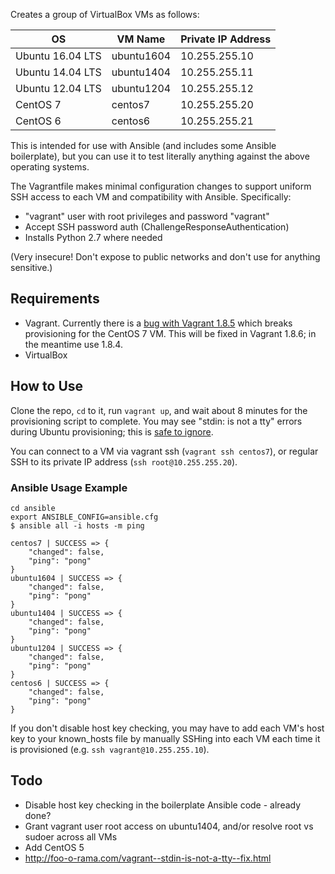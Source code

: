 Creates a group of VirtualBox VMs as follows:

| OS               | VM Name    | Private IP Address |
|------------------|------------|--------------------|
| Ubuntu 16.04 LTS | ubuntu1604 | 10.255.255.10      |
| Ubuntu 14.04 LTS | ubuntu1404 | 10.255.255.11      |
| Ubuntu 12.04 LTS | ubuntu1204 | 10.255.255.12      |
| CentOS 7         | centos7    | 10.255.255.20      |
| CentOS 6         | centos6    | 10.255.255.21      |

This is intended for use with Ansible (and includes some Ansible boilerplate), but you can use it to test literally anything against the above operating systems.

The Vagrantfile makes minimal configuration changes to support uniform SSH access to each VM and compatibility with Ansible. Specifically:
- "vagrant" user with root privileges and password "vagrant"
- Accept SSH password auth (ChallengeResponseAuthentication)
- Installs Python 2.7 where needed

(Very insecure! Don't expose to public networks and don't use for anything sensitive.)

## Requirements
- Vagrant. Currently there is a [bug with Vagrant 1.8.5](https://github.com/mitchellh/vagrant/issues/7610) which breaks provisioning for the CentOS 7 VM. This will be fixed in Vagrant 1.8.6; in the meantime use 1.8.4.
- VirtualBox

## How to Use
Clone the repo, `cd` to it, run `vagrant up`, and wait about 8 minutes for the provisioning script to complete. You may see "stdin: is not a tty" errors during Ubuntu provisioning; this is [safe to ignore](http://foo-o-rama.com/vagrant--stdin-is-not-a-tty--fix.html).

You can connect to a VM via vagrant ssh (`vagrant ssh centos7`), or regular SSH to its private IP address (`ssh root@10.255.255.20`).


### Ansible Usage Example
```
cd ansible
export ANSIBLE_CONFIG=ansible.cfg
$ ansible all -i hosts -m ping

centos7 | SUCCESS => {
    "changed": false,
    "ping": "pong"
}
ubuntu1604 | SUCCESS => {
    "changed": false,
    "ping": "pong"
}
ubuntu1404 | SUCCESS => {
    "changed": false,
    "ping": "pong"
}
ubuntu1204 | SUCCESS => {
    "changed": false,
    "ping": "pong"
}
centos6 | SUCCESS => {
    "changed": false,
    "ping": "pong"
}
```

If you don't disable host key checking, you may have to add each VM's host key to your known_hosts file by manually SSHing into each VM each time it is provisioned (e.g. `ssh vagrant@10.255.255.10`).

## Todo
- Disable host key checking in the boilerplate Ansible code - already done?
- Grant vagrant user root access on ubuntu1404, and/or resolve root vs sudoer across all VMs
- Add CentOS 5
- http://foo-o-rama.com/vagrant--stdin-is-not-a-tty--fix.html
